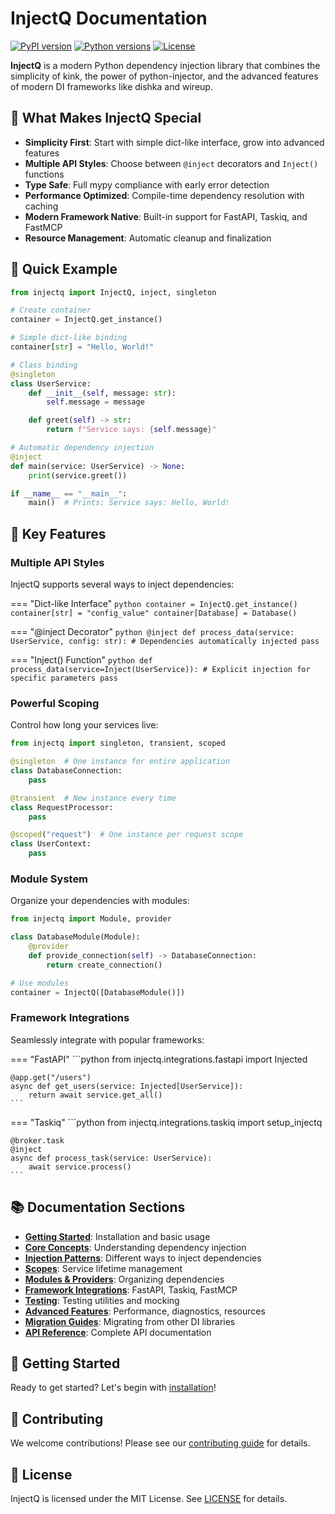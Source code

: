 # InjectQ Documentation

[![PyPI version](https://badge.fury.io/py/injectq.svg)](https://pypi.org/project/injectq/)
[![Python versions](https://img.shields.io/pypi/pyversions/injectq.svg)](https://pypi.org/project/injectq/)
[![License](https://img.shields.io/github/license/Iamsdt/injectq.svg)](https://github.com/Iamsdt/injectq/blob/main/LICENSE)

**InjectQ** is a modern Python dependency injection library that combines the simplicity of kink, the power of python-injector, and the advanced features of modern DI frameworks like dishka and wireup.

## 🚀 What Makes InjectQ Special

- **Simplicity First**: Start with simple dict-like interface, grow into advanced features
- **Multiple API Styles**: Choose between `@inject` decorators and `Inject()` functions
- **Type Safe**: Full mypy compliance with early error detection
- **Performance Optimized**: Compile-time dependency resolution with caching
- **Modern Framework Native**: Built-in support for FastAPI, Taskiq, and FastMCP
- **Resource Management**: Automatic cleanup and finalization

## 📖 Quick Example

```python
from injectq import InjectQ, inject, singleton

# Create container
container = InjectQ.get_instance()

# Simple dict-like binding
container[str] = "Hello, World!"

# Class binding
@singleton
class UserService:
    def __init__(self, message: str):
        self.message = message

    def greet(self) -> str:
        return f"Service says: {self.message}"

# Automatic dependency injection
@inject
def main(service: UserService) -> None:
    print(service.greet())

if __name__ == "__main__":
    main()  # Prints: Service says: Hello, World!
```

## 🎯 Key Features

### Multiple API Styles

InjectQ supports several ways to inject dependencies:

=== "Dict-like Interface"
    ```python
    container = InjectQ.get_instance()
    container[str] = "config_value"
    container[Database] = Database()
    ```

=== "@inject Decorator"
    ```python
    @inject
    def process_data(service: UserService, config: str):
        # Dependencies automatically injected
        pass
    ```

=== "Inject() Function"
    ```python
    def process_data(service=Inject(UserService)):
        # Explicit injection for specific parameters
        pass
    ```

### Powerful Scoping

Control how long your services live:

```python
from injectq import singleton, transient, scoped

@singleton  # One instance for entire application
class DatabaseConnection:
    pass

@transient  # New instance every time
class RequestProcessor:
    pass

@scoped("request")  # One instance per request scope
class UserContext:
    pass
```

### Module System

Organize your dependencies with modules:

```python
from injectq import Module, provider

class DatabaseModule(Module):
    @provider
    def provide_connection(self) -> DatabaseConnection:
        return create_connection()

# Use modules
container = InjectQ([DatabaseModule()])
```

### Framework Integrations

Seamlessly integrate with popular frameworks:

=== "FastAPI"
    ```python
    from injectq.integrations.fastapi import Injected

    @app.get("/users")
    async def get_users(service: Injected[UserService]):
        return await service.get_all()
    ```

=== "Taskiq"
    ```python
    from injectq.integrations.taskiq import setup_injectq

    @broker.task
    @inject
    async def process_task(service: UserService):
        await service.process()
    ```

## 📚 Documentation Sections

- **[Getting Started](getting-started/installation.md)**: Installation and basic usage
- **[Core Concepts](core-concepts/what-is-di.md)**: Understanding dependency injection
- **[Injection Patterns](injection-patterns/dict-interface.md)**: Different ways to inject dependencies
- **[Scopes](scopes/understanding-scopes.md)**: Service lifetime management
- **[Modules & Providers](modules/module-system.md)**: Organizing dependencies
- **[Framework Integrations](integrations/fastapi.md)**: FastAPI, Taskiq, FastMCP
- **[Testing](testing/testing-overview.md)**: Testing utilities and mocking
- **[Advanced Features](advanced/resource-management.md)**: Performance, diagnostics, resources
- **[Migration Guides](migration/from-kink.md)**: Migrating from other DI libraries
- **[API Reference](api-reference/index.md)**: Complete API documentation

## 🏁 Getting Started

Ready to get started? Let's begin with [installation](getting-started/installation.md)!

## 🤝 Contributing

We welcome contributions! Please see our [contributing guide](contributing.md) for details.

## 📄 License

InjectQ is licensed under the MIT License. See [LICENSE](https://github.com/Iamsdt/injectq/blob/main/LICENSE) for details.
